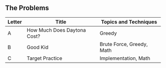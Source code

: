 ## The Problems

|  Letter | Title                     | Topics and Techniques       |
|---------|---------------------------|-----------------------------|
|  A | How Much Does Daytona Cost?         | Greedy                  |
|  B | Good Kid         | Brute Force, Greedy, Math              |
|  C | Target Practice         | Implementation, Math           |





